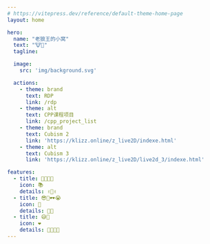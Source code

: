 ```yaml
---
# https://vitepress.dev/reference/default-theme-home-page
layout: home

hero:
  name: "老狼王的小窝"
  text: "🐮👿"
  tagline: 

  image:
    src: 'img/background.svg'

  actions:
    - theme: brand
      text: RDP
      link: /rdp
    - theme: alt
      text: CPP课程项目
      link: /cpp_project_list
    - theme: brand
      text: Cubism 2
      link: 'https://klizz.online/z_live2D/indexe.html'
    - theme: alt
      text: Cubism 3
      link: 'https://klizz.online/z_live2D/live2d_3/indexe.html'

features:
  - title: 🤡👉🏻🤡
    icon: 📚️
    details: ✌️🥵✌️
  - title: 😎🤏🕶😭
    icon: 🏺
    details: 🐂🐸
  - title: 😅🙏
    icon: ❤
    details: 🛁😤🐑🐑
---
```




